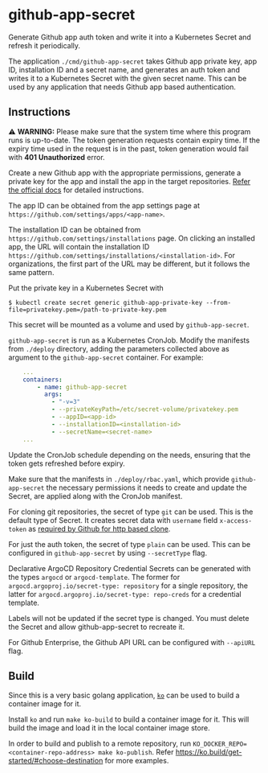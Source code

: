 # github-app-secret

Generate Github app auth token and write it into a Kubernetes Secret and refresh
it periodically.

The application `./cmd/github-app-secret` takes Github app private key, app ID,
installation ID and a secret name, and generates an auth token and writes it to
a Kubernetes Secret with the given secret name. This can be used by any
application that needs Github app based authentication.

## Instructions

⚠️ __WARNING:__ Please make sure that the system time where this program runs is
up-to-date. The token generation requests contain expiry time. If the expiry
time used in the request is in the past, token generation would fail with **401
Unauthorized** error.

Create a new Github app with the appropriate permissions, generate a private key
for the app and install the app in the target repositories. [Refer the official
docs](https://docs.github.com/en/developers/apps/building-github-apps/authenticating-with-github-apps#accessing-api-endpoints-as-a-github-app)
for detailed instructions.

The app ID can be obtained from the app settings page at
`https://github.com/settings/apps/<app-name>`.

The installation ID can be obtained from
`https://github.com/settings/installations` page. On clicking an installed app,
the URL will contain the installation ID
`https://github.com/settings/installations/<installation-id>`. For
organizations, the first part of the URL may be different, but it follows the
same pattern.

Put the private key in a Kubernetes Secret with

```shell
$ kubectl create secret generic github-app-private-key --from-file=privatekey.pem=/path-to-private-key.pem
```

This secret will be mounted as a volume and used by `github-app-secret`.

`github-app-secret` is run as a Kubernetes CronJob. Modify the manifests from
`./deploy` directory, adding the parameters collected above as argument to the
`github-app-secret` container. For example:

```yaml
    ...
    containers:
        - name: github-app-secret
          args:
            - "-v=3"
            - --privateKeyPath=/etc/secret-volume/privatekey.pem
            - --appID=<app-id>
            - --installationID=<installation-id>
            - --secretName=<secret-name>
    ...
```

Update the CronJob schedule depending on the needs, ensuring that the token gets
refreshed before expiry.

Make sure that the manifests in `./deploy/rbac.yaml`, which provide
`github-app-secret` the necessary permissions it needs to create and update the
Secret, are applied along with the CronJob manifest.

For cloning git repositories, the secret of type `git` can be used. This is the
default type of Secret. It creates secret data with `username` field
`x-access-token` as [required by Github for http based clone](https://docs.github.com/en/developers/apps/building-github-apps/authenticating-with-github-apps#http-based-git-access-by-an-installation).

For just the auth token, the secret of type `plain` can be used. This can be
configured in `github-app-secret` by using `--secretType` flag.

Declarative ArgoCD Repository Credential Secrets can be generated with the types `argocd` or `argocd-template`. The former for `argocd.argoproj.io/secret-type: repository` for a single repository, the latter for `argocd.argoproj.io/secret-type: repo-creds` for a credential template.

Labels will not be updated if the secret type is changed. You must delete the Secret and allow github-app-secret to recreate it.

For Github Enterprise, the Github API URL can be configured with `--apiURL`
flag.

## Build

Since this is a very basic golang application, [`ko`](https://ko.build/) can be
used to build a container image for it.

Install `ko` and run `make ko-build` to build a container image for it. This
will build the image and load it in the local container image store.

In order to build and publish to a remote repository, run
`KO_DOCKER_REPO=<container-repo-address> make ko-publish`. Refer
https://ko.build/get-started/#choose-destination for more examples.
